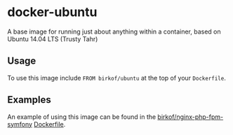 docker-ubuntu
===========

A base image for running just about anything within a container, based on Ubuntu 14.04 LTS (Trusty Tahr)

Usage
-----

To use this image include `FROM birkof/ubuntu` at the top of your `Dockerfile`. 

Examples
--------

An example of using this image can be found in the [birkof/nginx-php-fpm-symfony][docker-snp] [Dockerfile][docker-snp-dockerfile].

[docker-snp]: https://hub.docker.com/r/birkof/nginx-php-fpm-symfony/
[docker-snp-dockerfile]: https://github.com/birkof/docker-symfony-nginx-php-fpm/blob/master/Dockerfile